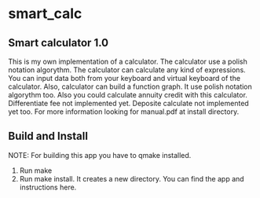 # smart_calc

## Smart calculator 1.0

This is my own implementation of a calculator. The calculator use a polish notation algorythm.
The calculator can calculate any kind of expressions. You can input data both from your keyboard and virtual keyboard of the calculator.
Also, calculator can build a function graph. It use polish notation algorythm too.
Also you could calculate annuity credit with this calculator. Differentiate fee not implemented yet. Deposite calculate not implemented yet too.
For more information looking for manual.pdf at install directory.

## Build and Install
NOTE: For building this app you have to qmake installed.

1. Run make
2. Run make install. It creates a new directory. You can find the app and instructions here.
